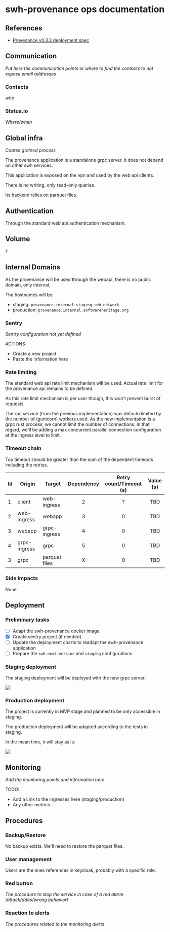 # swh-provenance ops documentation

## References

- [Provenance v0.3.3 deployment spec](https://hedgedoc.softwareheritage.org/scsWvzQZRO2HW2gisANXBw?view)

## Communication

*Put here the communication points or where to find the contacts to not expose email addresses*

### Contacts

*who*

### Status.io

*Where/when*

## Global infra

*Coarse grained process*

The provenance application is a standalone grpc server. It does not depend on
other swh services.

This application is exposed on the vpn and used by the web api clients.

There is no writing, only read-only queries.

Its backend relies on parquet files.

## Authentication

Through the standard web api authentication mechanism.

## Volume

?

## Internal Domains

As the provenance will be used through the webapi, there is no public domain,
only internal.

The hostnames will be:
- staging: `provenance.internal.staging.swh.network`
- production: `provenance.internal.softwareheritage.org`

### Sentry

*Sentry configuration not yet defined*

ACTIONS:
- Create a new project
- Paste the information here

### Rate limiting

The standard web api rate limit mechanism will be used.  Actual rate limit for
the provenance api remains to be defined.

As this rate limit mechanism is per user though, this won't prevent burst of
requests.

The rpc service (from the previous implementation) was defacto limited by the
number of (gunicorn) workers used. As the new implementation is a grpc rust
process, we cannot limit the number of connections. In that regard, we'll be
adding a max concurrent parallel connection configuration at the ingress level
to limit.

### Timeout chain

Top timeout should be greater than the sum of the dependent timeouts including
the retries.

| Id  | Origin       | Target           | Dependency | Retry count/Timeout (s) | Value (s) |
| --- | ------------ | ---------------- | :--------: | :---------------------: | :-------: |
| 1   | client       | web-ingress      |     2      |            ?            |    TBD    |
| 2   | web-ingress  | webapp           |     3      |            0            |    TBD    |
| 3   | webapp       | grpc-ingress     |     4      |            0            |    TBD    |
| 4   | grpc-ingress | grpc             |     5      |            0            |    TBD    |
| 3   | grpc         | parquet files    |     X      |            0            |    TBD    |

### Side impacts

None

## Deployment

### Preliminary tasks

- [ ] Adapt the swh-provenance docker image
- [x] Create sentry project (if needed)
- [ ] Update the deployment charts to readapt the swh-provenance application
- [ ] Prepare the `swh-next-version` and `staging` configurations

### Staging deployment

The staging deployment will be deployed with the new grpc server:

![](https://hedgedoc.softwareheritage.org/uploads/c0d06aa7-6362-494c-b683-6778aed4a1f2.png)

### Production deployment

The project is currently in MVP stage and planned to be only accessible in staging.

The production deployment will be adapted according to the tests in staging.

In the mean time, it will stay as is:

![](https://hedgedoc.softwareheritage.org/uploads/7654eefa-833e-4522-872d-025bcc284d41.png)

## Monitoring

*Add the monitoring points and information here*

TODO:
- Add a Link to the ingresses here (staging/production)
- Any other metrics

## Procedures

### Backup/Restore

No backup exists.
We'll need to restore the parquet files.

### User management

Users are the ones references in keycloak, probably with a specific role.

### Red button

*The procedure to stop the service in case of a red alarm (attack/ddos/wrong behavior)*

### Reaction to alerts

*The procedures related to the monitoring alerts*
